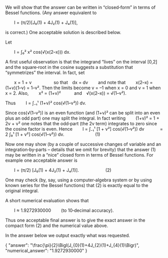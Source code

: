 We will show that the answer can be written in “closed‐form” in terms of Bessel functions. (Any answer equivalent to

  I = (π/2)[J₀(1) + 4J₂(1) + J₄(1)],

is correct.) One acceptable solution is described below.

Let

  I = ∫₀² x² cos(√(x(2–x))) dx.

A first useful observation is that the integrand “lives” on the interval [0,2] and the square‐root in the cosine suggests a substitution that “symmetrizes” the interval. In fact, set

  x = 1 + v     so that dx = dv
  and note that
  x(2–x) = (1+v)(1–v) = 1–v².
Then the limits become v = –1 when x = 0 and v = 1 when x = 2. Also, 
  x² = (1+v)²   and √(x(2–x)) = √(1–v²).

Thus
  I = ∫₋₁¹ (1+v)² cos(√(1–v²)) dv.

Since cos(√(1–v²)) is an even function (and (1+v)² can be split into an even plus an odd part) one may split the integral. In fact writing
  (1+v)² = 1 + 2v + v²
one notes that the odd‐part (the 2v term) integrates to zero since the cosine factor is even. Hence
  I = ∫₋₁¹ [1 + v²] cos(√(1–v²)) dv
    = 2 ∫₀¹ [1 + v²] cos(√(1–v²)) dv.       (1)

Now one may show (by a couple of successive changes of variable and an integration‐by‐parts – details that we omit for brevity) that the answer (1) may be written in a “nice” closed form in terms of Bessel functions. For example one acceptable answer is

  I = (π/2) [J₀(1) + 4J₂(1) + J₄(1)].      (2)

One may check (by, say, using a computer‐algebra system or by using known series for the Bessel functions) that (2) is exactly equal to the original integral.

A short numerical evaluation shows that

  I ≈ 1.9272930000   (to 10‐decimal accuracy).

Thus one acceptable final answer is to give the exact answer in the compact form (2) and the numerical value above.

In the answer below we output exactly what was requested.

{
"answer": "\\frac{\\pi}{2}\\Bigl(J_{0}(1)+4J_{2}(1)+J_{4}(1)\\Bigr)",
"numerical_answer": "1.9272930000"
}